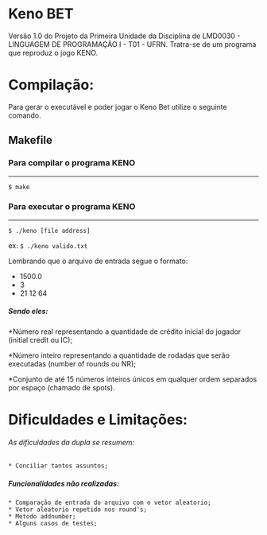 # Keno BET
Versão 1.0 do Projeto da Primeira Unidade da Disciplina de LMD0030 - LINGUAGEM DE PROGRAMAÇÃO I - T01 - UFRN. Tratra-se de um programa que reproduz o jogo KENO.

# Compilação:

Para gerar o executável e poder jogar o Keno Bet utilize o seguinte comando.

## Makefile
### Para compilar o programa KENO

------------------------------------------------
`$ make`

### Para executar o programa KENO
------------------------------------------------
`$ ./keno [file address] `

ex: `$ ./keno valido.txt`

Lembrando que o arquivo de entrada segue o formato:
* 1500.0
* 3
* 21 12 64
 
##### Sendo eles:

*Número real representando a quantidade de crédito inicial do jogador (initial credit ou IC);

*Número inteiro representando a quantidade de rodadas que serão executadas (number of rounds ou NR);

*Conjunto de até 15 números inteiros únicos em qualquer ordem separados por espaço (chamado de spots).

# Dificuldades e Limitações:

###### As dificuldades da dupla se resumem:
    * Conciliar tantos assuntos;

##### Funcionalidades não realizadas:

    * Comparação de entrada do arquivo com o vetor aleatorio;
    * Vetor aleatorio repetido nos round's;
    * Metodo addnumber;
    * Alguns casos de testes;

